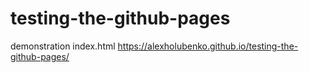 # testing-the-github-pages
demonstration index.html  https://alexholubenko.github.io/testing-the-github-pages/
